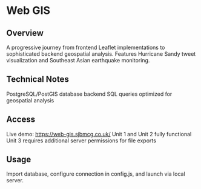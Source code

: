 # Web GIS
## Overview
A progressive journey from frontend Leaflet implementations to sophisticated backend geospatial analysis. Features Hurricane Sandy tweet visualization and Southeast Asian earthquake monitoring.

## Technical Notes

PostgreSQL/PostGIS database backend
SQL queries optimized for geospatial analysis

## Access

Live demo: https://web-gis.sjbmcg.co.uk/
Unit 1 and Unit 2 fully functional
Unit 3 requires additional server permissions for file exports

## Usage
Import database, configure connection in config.js, and launch via local server.

